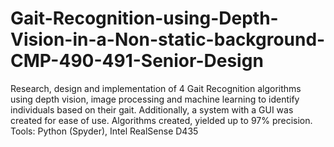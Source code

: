 # Gait-Recognition-using-Depth-Vision-in-a-Non-static-background-CMP-490-491-Senior-Design
Research, design and implementation of 4 Gait Recognition algorithms using depth vision, image processing and machine learning to identify individuals based on their gait. Additionally, a system with a GUI was created for ease of use. Algorithms created, yielded up to 97% precision. Tools: Python (Spyder), Intel RealSense D435
